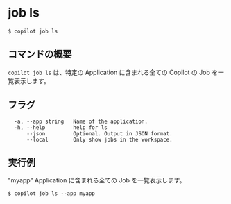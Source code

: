 # job ls
```console
$ copilot job ls
```

## コマンドの概要

`copilot job ls` は、特定の Application に含まれる全ての Copilot の Job を一覧表示します。

## フラグ

```
  -a, --app string   Name of the application.
  -h, --help         help for ls
      --json         Optional. Output in JSON format.
      --local        Only show jobs in the workspace.
```

## 実行例

"myapp" Application に含まれる全ての Job を一覧表示します。
```console
$ copilot job ls --app myapp
```
